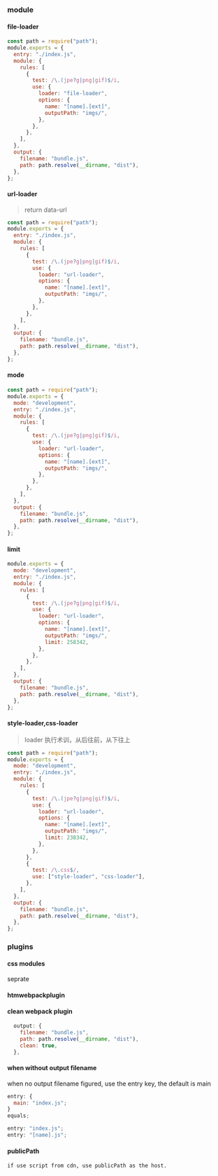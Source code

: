 ### module

#### file-loader

```js
const path = require("path");
module.exports = {
  entry: "./index.js",
  module: {
    rules: [
      {
        test: /\.(jpe?g|png|gif)$/i,
        use: {
          loader: "file-loader",
          options: {
            name: "[name].[ext]",
            outputPath: "imgs/",
          },
        },
      },
    ],
  },
  output: {
    filename: "bundle.js",
    path: path.resolve(__dirname, "dist"),
  },
};
```

#### url-loader

> return data-url

```js
const path = require("path");
module.exports = {
  entry: "./index.js",
  module: {
    rules: [
      {
        test: /\.(jpe?g|png|gif)$/i,
        use: {
          loader: "url-loader",
          options: {
            name: "[name].[ext]",
            outputPath: "imgs/",
          },
        },
      },
    ],
  },
  output: {
    filename: "bundle.js",
    path: path.resolve(__dirname, "dist"),
  },
};
```

#### mode

```js
const path = require("path");
module.exports = {
  mode: "development",
  entry: "./index.js",
  module: {
    rules: [
      {
        test: /\.(jpe?g|png|gif)$/i,
        use: {
          loader: "url-loader",
          options: {
            name: "[name].[ext]",
            outputPath: "imgs/",
          },
        },
      },
    ],
  },
  output: {
    filename: "bundle.js",
    path: path.resolve(__dirname, "dist"),
  },
};
```

#### limit

```js
module.exports = {
  mode: "development",
  entry: "./index.js",
  module: {
    rules: [
      {
        test: /\.(jpe?g|png|gif)$/i,
        use: {
          loader: "url-loader",
          options: {
            name: "[name].[ext]",
            outputPath: "imgs/",
            limit: 258342,
          },
        },
      },
    ],
  },
  output: {
    filename: "bundle.js",
    path: path.resolve(__dirname, "dist"),
  },
};
```

#### style-loader,css-loader

> loader 执行术训，从后往前，从下往上

```js
const path = require("path");
module.exports = {
  mode: "development",
  entry: "./index.js",
  module: {
    rules: [
      {
        test: /\.(jpe?g|png|gif)$/i,
        use: {
          loader: "url-loader",
          options: {
            name: "[name].[ext]",
            outputPath: "imgs/",
            limit: 238342,
          },
        },
      },
      {
        test: /\.css$/,
        use: ["style-loader", "css-loader"],
      },
    ],
  },
  output: {
    filename: "bundle.js",
    path: path.resolve(__dirname, "dist"),
  },
};
```

### plugins

#### css modules

seprate

#### htmwebpackplugin

#### clean webpack plugin

```js
  output: {
    filename: "bundle.js",
    path: path.resolve(__dirname, "dist"),
    clean: true,
  },

```

#### when without output filename

when no output filename figured, use the entry key, the default is main

```js
entry: {
  main: "index.js";
}
equals;

entry: "index.js";
entry: "[name].js";
```
#### publicPath
```markdown
if use script from cdn, use publicPath as the host.
```
